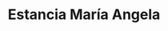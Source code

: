 ---
title: "Estancia María Angela"
url: /ciudad-autonoma-de-buenos-aires/estancia-maria-angela-avenida-hipolito-yrigoyen/
shop: carnicero
---